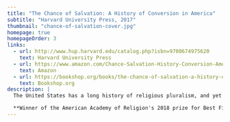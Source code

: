 ```yaml
---
title: "The Chance of Salvation: A History of Conversion in America"
subtitle: "Harvard University Press, 2017"
thumbnail: "chance-of-salvation-cover.jpg"
homepage: true
homepageOrder: 3
links:
  - url: http://www.hup.harvard.edu/catalog.php?isbn=9780674975620
    text: Harvard University Press
  - url: https://www.amazon.com/Chance-Salvation-History-Conversion-America/dp/0674975626/ref=as_li_ss_tl?s=books&ie=UTF8&qid=1490978609&sr=1-1&linkCode=ll1&tag=backwardglance-20&linkId=7f7a7942a1a57644b1148d412c367aec
    text: Amazon
  - url: https://bookshop.org/books/the-chance-of-salvation-a-history-of-conversion-in-america/9780674975620
    text: Bookshop.org
description: |
  The United States has a long history of religious pluralism, and yet Americans have often thought that people’s faith determines their eternal destinies. The result is that Americans switch religions more often than any other nation. _The Chance of Salvation_ traces the history of the distinctively American idea that religion is a matter of individual choice.

  **Winner of the American Academy of Religion's 2018 prize for Best First Book in the History of Religions**: "Mullen takes a common trope about American religions—that they are about conversion and choice—and deploys it in astonishingly illuminating ways across the breadth of religious traditions. … Mullen clearly and convincingly demonstrates how pressures to convert changed the foundations of American religions. … This book is innovative, accessible, highly teachable, wise and mature."
---
```

